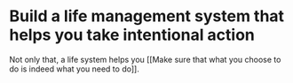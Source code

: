 # Build a life management system that helps you take intentional action

Not only that, a life system helps you [[Make sure that what you choose to do is indeed what you need to do]].

